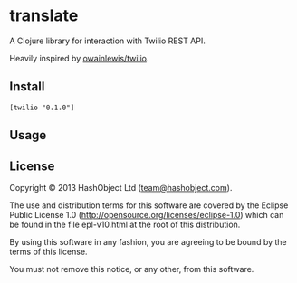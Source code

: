 # translate

A Clojure library for interaction with Twilio REST API.

Heavily inspired by [owainlewis/twilio](https://github.com/owainlewis/twilio).

## Install

```
[twilio "0.1.0"]
```

## Usage



## License

Copyright © 2013 HashObject Ltd (team@hashobject.com).

The use and distribution terms for this software are covered by the Eclipse Public License 1.0 (http://opensource.org/licenses/eclipse-1.0) which can be found in the file epl-v10.html at the root of this distribution.

By using this software in any fashion, you are agreeing to be bound by the terms of this license.

You must not remove this notice, or any other, from this software.
